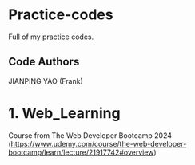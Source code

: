 # Practice-codes
Full of my practice codes.

## Code Authors
JIANPING YAO (Frank)

# 1. Web_Learning
Course from The Web Developer Bootcamp 2024 (https://www.udemy.com/course/the-web-developer-bootcamp/learn/lecture/21917742#overview)
